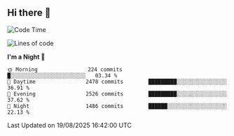 ## Hi there 👋

<!--
**Wangmerlyn/Wangmerlyn** is a ✨ _special_ ✨ repository because its `README.md` (this file) appears on your GitHub profile.

Here are some ideas to get you started:

- 🔭 I’m currently working on ...
- 🌱 I’m currently learning ...
- 👯 I’m looking to collaborate on ...
- 🤔 I’m looking for help with ...
- 💬 Ask me about ...
- 📫 How to reach me: ...
- 😄 Pronouns: ...
- ⚡ Fun fact: ...
-->
<!--START_SECTION:waka-->
![Code Time](http://img.shields.io/badge/Code%20Time-503%20hrs%2033%20mins-blue)

![Lines of code](https://img.shields.io/badge/From%20Hello%20World%20I%27ve%20Written-41.6%20million%20lines%20of%20code-blue)

**I'm a Night 🦉** 

```text
🌞 Morning                224 commits         █░░░░░░░░░░░░░░░░░░░░░░░░   03.34 % 
🌆 Daytime                2478 commits        █████████░░░░░░░░░░░░░░░░   36.91 % 
🌃 Evening                2526 commits        █████████░░░░░░░░░░░░░░░░   37.62 % 
🌙 Night                  1486 commits        ██████░░░░░░░░░░░░░░░░░░░   22.13 % 
```



 Last Updated on 19/08/2025 16:42:00 UTC
<!--END_SECTION:waka-->
